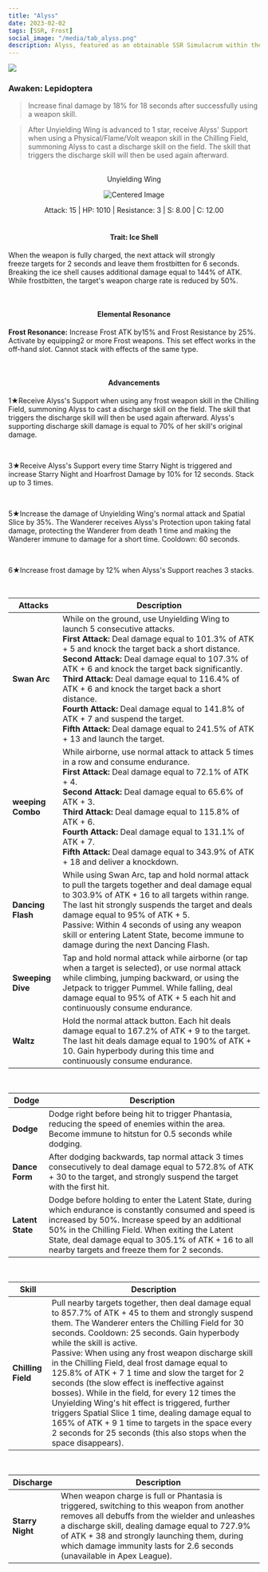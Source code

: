 ```yaml
---
title: "Alyss"
date: 2023-02-02
tags: [SSR, Frost]
social_image: "/media/tab_alyss.png"
description: Alyss, featured as an obtainable SSR Simulacrum within the simulacrum system, associated with the weapon Unyielding Wing.
---
```


![](https://i.postimg.cc/FsXQKqgz/Simulacrum-Alyss-Awaken.webp)

### Awaken: Lepidoptera

> Increase final damage by 18% for 18 seconds after successfully using a weapon skill.

> After Unyielding Wing is advanced to 1 star, receive Alyss' Support when using a Physical/Flame/Volt weapon skill in the Chilling Field, summoning Alyss to cast a discharge skill on the field. The skill that triggers the discharge skill will then be used again afterward.

</br>

<center> Unyielding Wing </center>

<p align="center">
    <img src="https://i.postimg.cc/Gt0HMK02/Icon-Weapon-Unyielding-Wing.webp" alt="Centered Image">
</p>

<center>Attack: 15 | HP: 1010 | Resistance: 3 | S: 8.00 | C: 12.00 </center>

</br>

<h4 style="text-align: center;"> Trait: Ice Shell </h4>

When the weapon is fully charged, the next attack will strongly freeze targets for 2 seconds and leave them frostbitten for 6 seconds. Breaking the ice shell causes additional damage equal to 144% of ATK. While frostbitten, the target's weapon charge rate is reduced by 50%.

</br>

<h4 style="text-align: center;"> Elemental Resonance </h4>

**Frost Resonance:** Increase Frost ATK by15% and Frost Resistance by 25%. Activate by equipping2 or more Frost weapons. This set effect works in the off-hand slot. Cannot stack with effects of the same type.

</br>

<h4 style="text-align: center;"> Advancements </h4>

1★Receive Alyss's Support when using any frost weapon skill in the Chilling Field, summoning Alyss to cast a discharge skill on the field. The skill that triggers the discharge skill will then be used again afterward. Alyss's supporting discharge skill damage is equal to 70% of her skill's original damage.

</br>

3★Receive Alyss's Support every time Starry Night is triggered and increase Starry Night and Hoarfrost Damage by 10% for 12 seconds. Stack up to 3 times.

</br>

5★Increase the damage of Unyielding Wing's normal attack and Spatial Slice by 35%. The Wanderer receives Alyss's Protection upon taking fatal damage, protecting the Wanderer from death 1 time and making the Wanderer immune to damage for a short time. Cooldown: 60 seconds.

</br>

6★Increase frost damage by 12% when Alyss's Support reaches 3 stacks.

</br>

| Attacks           | Description                                                                                                                                                                                                                                                                                                                                                                                                                                                                                                                                                                   |
| ----------------- | ----------------------------------------------------------------------------------------------------------------------------------------------------------------------------------------------------------------------------------------------------------------------------------------------------------------------------------------------------------------------------------------------------------------------------------------------------------------------------------------------------------------------------------------------------------------------------- |
| **Swan Arc**      | While on the ground, use Unyielding Wing to launch 5 consecutive attacks.<br> **First Attack:** Deal damage equal to 101.3% of ATK + 5 and knock the target back a short distance.<br> **Second Attack:** Deal damage equal to 107.3% of ATK + 6 and knock the target back significantly.<br> **Third Attack:** Deal damage equal to 116.4% of ATK + 6 and knock the target back a short distance.<br> **Fourth Attack:** Deal damage equal to 141.8% of ATK + 7 and suspend the target.<br> **Fifth Attack:** Deal damage equal to 241.5% of ATK + 13 and launch the target. |
| **weeping Combo** | While airborne, use normal attack to attack 5 times in a row and consume endurance.<br>**First Attack:** Deal damage equal to 72.1% of ATK + 4.<br>**Second Attack:** Deal damage equal to 65.6% of ATK + 3.<br>**Third Attack:** Deal damage equal to 115.8% of ATK + 6.<br>**Fourth Attack:** Deal damage equal to 131.1% of ATK + 7.<br>**Fifth Attack:** Deal damage equal to 343.9% of ATK + 18 and deliver a knockdown.                                                                                                                                                 |
| **Dancing Flash** | While using Swan Arc, tap and hold normal attack to pull the targets together and deal damage equal to 303.9% of ATK + 16 to all targets within range. The last hit strongly suspends the target and deals damage equal to 95% of ATK + 5.<br>Passive: Within 4 seconds of using any weapon skill or entering Latent State, become immune to damage during the next Dancing Flash.                                                                                                                                                                                            |
| **Sweeping Dive** | Tap and hold normal attack while airborne (or tap when a target is selected), or use normal attack while climbing, jumping backward, or using the Jetpack to trigger Pummel. While falling, deal damage equal to 95% of ATK + 5 each hit and continuously consume endurance.                                                                                                                                                                                                                                                                                                  |
| **Waltz**         | Hold the normal attack button. Each hit deals damage equal to 167.2% of ATK + 9 to the target. The last hit deals damage equal to 190% of ATK + 10. Gain hyperbody during this time and continuously consume endurance.                                                                                                                                                                                                                                                                                                                                                       |

</br>

| Dodge            | Description                                                                                                                                                                                                                                                                                                         |
| ---------------- | ------------------------------------------------------------------------------------------------------------------------------------------------------------------------------------------------------------------------------------------------------------------------------------------------------------------- |
| **Dodge**        | Dodge right before being hit to trigger Phantasia, reducing the speed of enemies within the area. Become immune to hitstun for 0.5 seconds while dodging.                                                                                                                                                           |
| **Dance Form**   | After dodging backwards, tap normal attack 3 times consecutively to deal damage equal to 572.8% of ATK + 30 to the target, and strongly suspend the target with the first hit.                                                                                                                                      |
| **Latent State** | Dodge before holding to enter the Latent State, during which endurance is constantly consumed and speed is increased by 50%. Increase speed by an additional 50% in the Chilling Field. When exiting the Latent State, deal damage equal to 305.1% of ATK + 16 to all nearby targets and freeze them for 2 seconds. |

</br>

| Skill              | Description                                                                                                                                                                                                                                                                                                                                                                                                                                                                                                                                                                                                                                                                                                                                |
| ------------------ | ------------------------------------------------------------------------------------------------------------------------------------------------------------------------------------------------------------------------------------------------------------------------------------------------------------------------------------------------------------------------------------------------------------------------------------------------------------------------------------------------------------------------------------------------------------------------------------------------------------------------------------------------------------------------------------------------------------------------------------------ |
| **Chilling Field** | Pull nearby targets together, then deal damage equal to 857.7% of ATK + 45 to them and strongly suspend them. The Wanderer enters the Chilling Field for 30 seconds. Cooldown: 25 seconds. Gain hyperbody while the skill is active.<br>Passive: When using any frost weapon discharge skill in the Chilling Field, deal frost damage equal to 125.8% of ATK + 7 1 time and slow the target for 2 seconds (the slow effect is ineffective against bosses). While in the field, for every 12 times the Unyielding Wing's hit effect is triggered, further triggers Spatial Slice 1 time, dealing damage equal to 165% of ATK + 9 1 time to targets in the space every 2 seconds for 25 seconds (this also stops when the space disappears). |

</br>

| Discharge        | Description                                                                                                                                                                                                                                                                                                                |
| ---------------- | -------------------------------------------------------------------------------------------------------------------------------------------------------------------------------------------------------------------------------------------------------------------------------------------------------------------------- |
| **Starry Night** | When weapon charge is full or Phantasia is triggered, switching to this weapon from another removes all debuffs from the wielder and unleashes a discharge skill, dealing damage equal to 727.9% of ATK + 38 and strongly launching them, during which damage immunity lasts for 2.6 seconds (unavailable in Apex League). |
